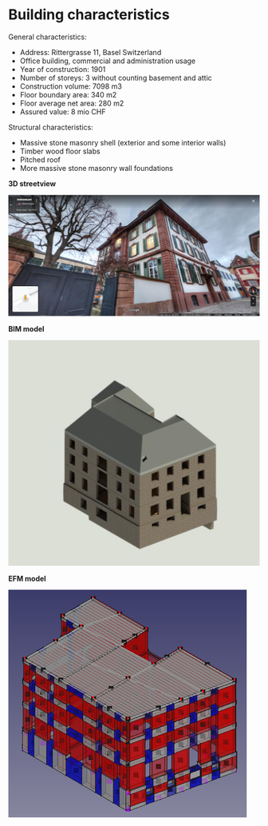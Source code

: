 # Building characteristics

General characteristics:
-	Address: Rittergrasse 11, Basel Switzerland
-	Office building, commercial and administration usage
-	Year of construction: 1901
-	Number of storeys: 3 without counting basement and attic
-	Construction volume: 7098 m3
-	Floor boundary area: 340  m2
-	Floor average net area: 280 m2
-	Assured value: 8 mio CHF

Structural characteristics:
-	Massive stone masonry shell (exterior and some interior walls)
-	Timber wood floor slabs
-	Pitched roof 
-	More massive stone masonry wall foundations 


**3D streetview**

![3D streetview](Streetview.png)

**BIM model**

![BIM isometric](BIM{3D}.jpg)

**EFM model**

![EFM isometric](EFM-Isometric.png)
